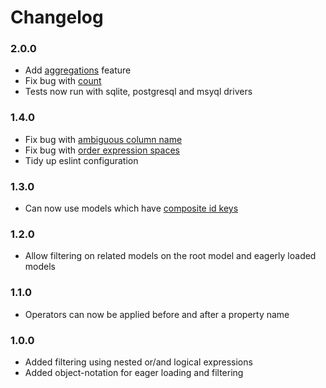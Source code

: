 # Changelog

### 2.0.0

* Add [aggregations](doc/AGGREGATIONS.md) feature
* Fix bug with [count](https://github.com/tandg-digital/objection-filter/pull/13)
* Tests now run with sqlite, postgresql and msyql drivers

### 1.4.0

* Fix bug with [ambiguous column name](https://github.com/tandg-digital/objection-filter/pull/12)
* Fix bug with [order expression spaces](https://github.com/tandg-digital/objection-filter/pull/11)
* Tidy up eslint configuration

### 1.3.0

* Can now use models which have [composite id keys](https://github.com/tandg-digital/objection-filter/pull/10)

### 1.2.0

* Allow filtering on related models on the root model and eagerly loaded models

### 1.1.0

* Operators can now be applied before and after a property name

### 1.0.0

* Added filtering using nested or/and logical expressions
* Added object-notation for eager loading and filtering